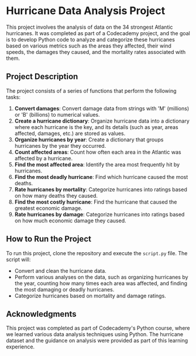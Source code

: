 # Hurricane Data Analysis Project

This project involves the analysis of data on the 34 strongest Atlantic hurricanes. It was completed as part of a Codecademy project, and the goal is to develop Python code to analyze and categorize these hurricanes based on various metrics such as the areas they affected, their wind speeds, the damages they caused, and the mortality rates associated with them.

## Project Description

The project consists of a series of functions that perform the following tasks:

1. **Convert damages**: Convert damage data from strings with 'M' (millions) or 'B' (billions) to numerical values.
2. **Create a hurricane dictionary**: Organize hurricane data into a dictionary where each hurricane is the key, and its details (such as year, areas affected, damages, etc.) are stored as values.
3. **Organize hurricanes by year**: Create a dictionary that groups hurricanes by the year they occurred.
4. **Count affected areas**: Count how often each area in the Atlantic was affected by a hurricane.
5. **Find the most affected area**: Identify the area most frequently hit by hurricanes.
6. **Find the most deadly hurricane**: Find which hurricane caused the most deaths.
7. **Rate hurricanes by mortality**: Categorize hurricanes into ratings based on how many deaths they caused.
8. **Find the most costly hurricane**: Find the hurricane that caused the greatest economic damage.
9. **Rate hurricanes by damage**: Categorize hurricanes into ratings based on how much economic damage they caused.

## How to Run the Project

To run this project, clone the repository and execute the `script.py` file. The script will:

- Convert and clean the hurricane data.
- Perform various analyses on the data, such as organizing hurricanes by the year, counting how many times each area was affected, and finding the most damaging or deadly hurricanes.
- Categorize hurricanes based on mortality and damage ratings.

## Acknowledgments

This project was completed as part of Codecademy's Python course, where we learned various data analysis techniques using Python. The hurricane dataset and the guidance on analysis were provided as part of this learning experience.

